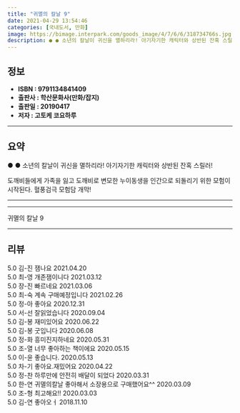 ```yaml
---
title: "귀멸의 칼날 9"
date: 2021-04-29 13:54:46
categories: [국내도서, 만화]
image: https://bimage.interpark.com/goods_image/4/7/6/6/318734766s.jpg
description: ● ● 소년의 칼날이 귀신을 멸하리라! 아기자기한 캐릭터와 상반된 잔혹 스릴러! 도깨비들에게 가족을 잃고 도깨비로 변모한 누이동생을 인간으로 되돌리기 위한 모험이 시작된다. 혈풍검극 모험담 개막!
---
```


## **정보**

- **ISBN : 9791134841409**
- **출판사 : 학산문화사(만화/잡지)**
- **출판일 : 20190417**
- **저자 : 고토케 코요하루**

------



## **요약**

●  ●  소년의 칼날이 귀신을 멸하리라!
아기자기한 캐릭터와 상반된 잔혹 스릴러!

도깨비들에게 가족을 잃고 도깨비로 변모한 누이동생을 인간으로 되돌리기 위한 모험이 시작된다.
혈풍검극 모험담 개막!

------



------


귀멸의 칼날 9 

------


## **리뷰** 

5.0 김-진 잼나요 2021.04.20 <br/>5.0 최-영 개존잼이니다 2021.03.12 <br/>5.0 장-진 빠르네요 2021.03.06 <br/>5.0 최-숙 계속 구매예정입니다 2021.02.26 <br/>5.0 정-아 좋아요 2020.12.31 <br/>5.0 서-선 잘읽었습니다 2020.09.04 <br/>5.0 김-봉 재미있어요  2020.06.22 <br/>5.0 김-봉 굿입니다  2020.06.08 <br/>5.0 정-화 흥미진지하네요 2020.05.31 <br/>5.0 조-열 너무 좋아하는 책이에요
 2020.05.15 <br/>5.0 이-윤 좋습니다.  2020.05.13 <br/>5.0 차-기 좋아요.재밌어요 2020.04.22 <br/>5.0 정-찬 하루만에 안전히 배달이 되었다 2020.03.31 <br/>5.0 한-연 귀멸의칼날 좋아해서 소장용으로 구매했어요^^ 2020.03.09 <br/>5.0 조-형 최고해요!! 2020.03.03 <br/>5.0 김-연 좋아오ㅓ 2018.11.10 <br/>